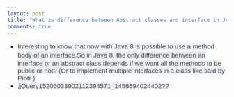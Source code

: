 ```yaml
---
layout: post
title: "What is difference between Abstract classes and interface in JAVA 8?"
comments: true
---
```

<ul>
<li><span style="color: rgba(0, 0, 0, 0.701961); font-family: 'Source Sans Pro', Helvetica, Arial, sans-serif; font-size: 15px; line-height: 20px; background-color: #eceff2;">Interesting to know that now with Java 8 is possible to use a method body of an interface.</span><span style="color: rgba(0, 0, 0, 0.701961); font-family: 'Source Sans Pro', Helvetica, Arial, sans-serif; font-size: 15px; line-height: 20px; background-color: #eceff2;">So in Java 8, the only difference between an interface or an abstract class depends if we want all the methods to be public or not? (Or to implement multiple interfaces in a class like said by Piotr )</span></li>
<li><span style="color: rgba(0, 0, 0, 0.701961); font-family: 'Source Sans Pro', Helvetica, Arial, sans-serif; font-size: 15px; line-height: 20px; background-color: #eceff2;">,jQuery15206033902112394571_1456594024402??</span></li>
</ul>
